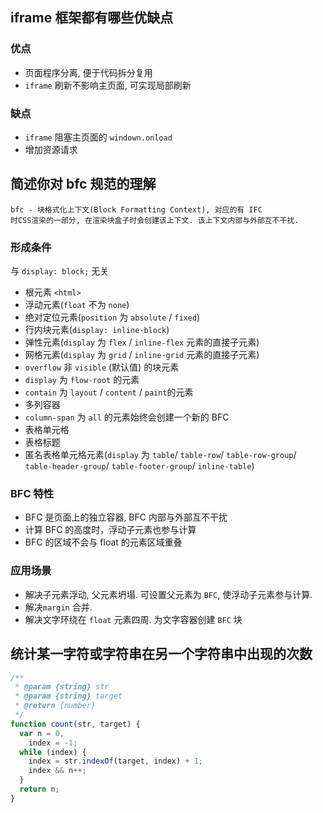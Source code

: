 ## iframe 框架都有哪些优缺点

### 优点

- 页面程序分离, 便于代码拆分复用
- `iframe` 刷新不影响主页面, 可实现局部刷新

### 缺点

- `iframe` 阻塞主页面的 `windown.onload`
- 增加资源请求

## 简述你对 bfc 规范的理解

    bfc - 块格式化上下文(Block Formatting Context), 对应的有 IFC
    时CSS渲染的一部分, 在渲染块盒子时会创建该上下文. 该上下文内部与外部互不干扰.

### 形成条件

与 `display: block;` 无关

- 根元素 `<html>`
- 浮动元素(`float` 不为 `none`)
- 绝对定位元素(`position` 为 `absolute` / `fixed`)
- 行内块元素(`display: inline-block`)
- 弹性元素(`display` 为 `flex` / `inline-flex` 元素的直接子元素)
- 网格元素(`display` 为 `grid` / `inline-grid` 元素的直接子元素)
- `overflow` 非 `visible` (默认值) 的块元素
- `display` 为 `flow-root` 的元素
- `contain` 为 `layout` / `content` / `paint`的元素
- 多列容器
- `column-span` 为 `all` 的元素始终会创建一个新的 BFC
- 表格单元格
- 表格标题
- 匿名表格单元格元素(`display` 为 `table`/ `table-row`/ `table-row-group`/ `table-header-group`/ `table-footer-group`/ `inline-table`)

### BFC 特性

- BFC 是页面上的独立容器, BFC 内部与外部互不干扰
- 计算 BFC 的高度时，浮动子元素也参与计算
- BFC 的区域不会与 float 的元素区域重叠

### 应用场景

- 解决子元素浮动, 父元素坍塌. 可设置父元素为 `BFC`, 使浮动子元素参与计算.
- 解决`margin` 合并.
- 解决文字环绕在 `float` 元素四周. 为文字容器创建 `BFC` 块

## 统计某一字符或字符串在另一个字符串中出现的次数

```javascript
/**
 * @param {string} str
 * @param {string} target
 * @return {number}
 */
function count(str, target) {
  var n = 0,
    index = -1;
  while (index) {
    index = str.indexOf(target, index) + 1;
    index && n++;
  }
  return n;
}
```
